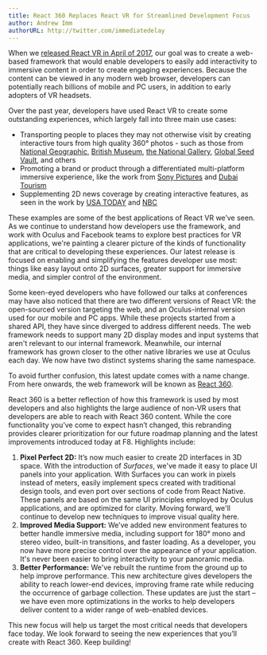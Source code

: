 ```yaml
---
title: React 360 Replaces React VR for Streamlined Development Focus
author: Andrew Imm
authorURL: http://twitter.com/immediatedelay
---
```


When we [released React VR in April of 2017](https://developer.oculus.com/blog/building-virtual-reality-experiences-on-the-web-with-react-vr/), our goal was to create a web-based framework that would enable developers to easily add interactivity to immersive content in order to create engaging experiences. Because the content can be viewed in any modern web browser, developers can potentially reach billions of mobile and PC users, in addition to early adopters of VR headsets. 

Over the past year, developers have used React VR to create some outstanding experiences, which largely fall into three main use cases:

* Transporting people to places they may not otherwise visit by creating interactive tours from high quality 360° photos - such as those from [National Geographic](https://vizor.io/martinedstrom/son-doong/), [British Museum](https://developer.oculus.com/blog/quality-capture-and-compression-in-react-vr/), [the National Gallery](https://www.facebook.com/oculusvr/posts/1243118892456289), [Global Seed Vault](https://tour.croptrust.org/), and others
* Promoting a brand or product through a differentiated multi-platform immersive experience, like the work from [Sony Pictures](https://www.facebook.com/DwayneJohnson/posts/10156169305289384) and [Dubai Tourism](https://www.facebook.com/discoverdubaivr/)
* Supplementing 2D news coverage by creating interactive features, as seen in the work by [USA TODAY](https://www.courier-journal.com/story/sports/college/2017/12/11/you-ref-360-video-game-interactive-football-experience-rules-test/935565001/) and [NBC](https://www.today.com/allday/interactive-day-life-today-s-alex-plaza-t110414)

These examples are some of the best applications of React VR we’ve seen. As we continue to understand how developers use the framework, and work with Oculus and Facebook teams to explore best practices for VR applications, we're painting a clearer picture of the kinds of functionality that are critical to developing these experiences. Our latest release is focused on enabling and simplifying the features developer use most: things like easy layout onto 2D surfaces, greater support for immersive media, and simpler control of the environment.

Some keen-eyed developers who have followed our talks at conferences may have also noticed that there are two different versions of React VR: the open-sourced version targeting the web, and an Oculus-internal version used for our mobile and PC apps. While these projects started from a shared API, they have since diverged to address different needs. The web framework needs to support many 2D display modes and input systems that aren't relevant to our internal framework. Meanwhile, our internal framework has grown closer to the other native libraries we use at Oculus each day. We now have two distinct systems sharing the same namespace.

To avoid further confusion, this latest update comes with a name change. From here onwards, the web framework will be known as [React 360](https://github.com/facebook/react-360).

React 360 is a better reflection of how this framework is used by most developers and also highlights the large audience of non-VR users that developers are able to reach with React 360 content. While the core functionality you’ve come to expect hasn’t changed, this rebranding provides clearer prioritization for our future roadmap planning and the latest improvements introduced today at F8. Highlights include:

1. **Pixel Perfect 2D:** It’s now much easier to create 2D interfaces in 3D space. With the introduction of *Surfaces*, we've made it easy to place UI panels into your application. With Surfaces you can work in pixels instead of meters, easily implement specs created with traditional design tools, and even port over sections of code from React Native. These panels are based on the same UI principles employed by Oculus applications, and are optimized for clarity. Moving forward, we'll continue to develop new techniques to improve  visual quality here.
2. **Improved Media Support:** We’ve added new environment features to better handle immersive media, including support for 180° mono and stereo video, built-in transitions, and faster loading. As a developer, you now have more precise control over the appearance of your application. It's never been easier to bring interactivity to your panoramic media.
3. **Better Performance:** We've rebuilt the runtime from the ground up to help improve performance. This new architecture gives developers the ability to reach lower-end devices, improving frame rate while reducing the occurrence of garbage collection. These updates are just the start – we have even more optimizations in the works to help developers deliver content to a wider range of web-enabled devices.

This new focus will help us target the most critical needs that developers face today. We look forward to seeing the new experiences that you’ll create with React 360. Keep building!
